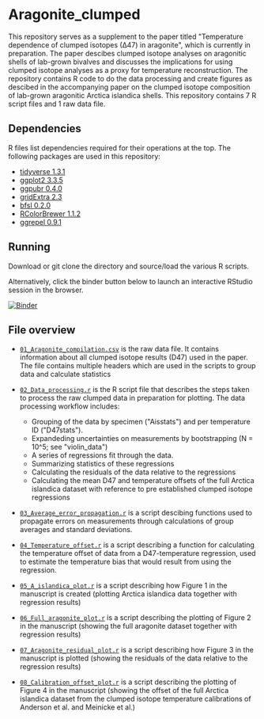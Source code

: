 # Aragonite_clumped
This repository serves as a supplement to the paper titled "Temperature dependence of clumped isotopes (∆47) in aragonite", which is currently in preparation.
The paper descibes clumped isotope analyses on aragonitic shells of lab-grown bivalves and discusses the implications for using clumped isotope analyses as a proxy for temperature reconstruction.
The repository contains R code to do the data processing and create figures as descibed in the accompanying paper on the clumped isotope composition of lab-grown aragonitic Arctica islandica shells.
This repository contains 7 R script files and 1 raw data file.

## Dependencies
R files list dependencies required for their operations at the top.
The following packages are used in this repository:

- [tidyverse 1.3.1](https://www.tidyverse.org/packages/)
- [ggplot2 3.3.5](https://ggplot2.tidyverse.org/)
- [ggpubr 0.4.0](https://rpkgs.datanovia.com/ggpubr/)
- [gridExtra 2.3](https://rdrr.io/cran/gridExtra/)
- [bfsl 0.2.0](https://github.com/pasturm/bfsl)
- [RColorBrewer 1.1.2](https://www.r-graph-gallery.com/38-rcolorbrewers-palettes.html)
- [ggrepel 0.9.1](https://github.com/slowkow/ggrepel)

## Running
Download or git clone the directory and source/load the various R scripts.

Alternatively, click the binder button below to launch an interactive RStudio session in the browser.

[![Binder](https://mybinder.org/badge_logo.svg)](https://mybinder.org/v2/gh/japhir/Aragonite_clumped/HEAD)

## File overview
- [`01_Aragonite_compilation.csv`](01_Aragonite_compilation.csv) is the raw
  data file. It contains information about all clumped isotope results (D47)
  used in the paper. The file contains multiple headers which are used in the
  scripts to group data and calculate statistics

- [`02_Data_processing.r`](02_Data_processing.r) is the R script file that
  describes the steps taken to process the raw clumped data in preparation for
  plotting. The data processing workflow includes:
  - Grouping of the data by specimen ("Aisstats") and per temperature ID ("D47stats").
  - Expandeding uncertainties on measurements by bootstrapping (N = 10^5; see "violin_data")
  - A series of regressions fit through the data.
  - Summarizing statistics of these regressions
  - Calculating the residuals of the data relative to the regressions
  - Calculating the mean D47 and temperature offsets of the full Arctica
    islandica dataset with reference to pre established clumped isotope
    regressions

- [`03_Average_error_propagation.r`](03_Average_error_propagation.r) is a
  script descibing functions used to propagate errors on measurements through
  calculations of group averages and standard deviations.

- [`04_Temperature_offset.r`](04_Temperature_offset.r) is a script describing a
  function for calculating the temperature offset of data from a
  D47-temperature regression, used to estimate the temperature bias that would
  result from using the regression.

- [`05_A_islandica_plot.r`](05_A_islandica_plot.r) is a script describing how
  Figure 1 in the manuscript is created (plotting Arctica islandica data
  together with regression results)

- [`06_Full_aragonite_plot.r`](06_Full_aragonite_plot.r) is a script describing
  the plotting of Figure 2 in the manuscript (showing the full aragonite
  dataset together with regression results)

- [`07_Aragonite_residual_plot.r`](07_Aragonite_residual_plot.r) is a script
  describing how Figure 3 in the manuscript is plotted (showing the residuals
  of the data relative to the regression results)

- [`08_Calibration_offset_plot.r`](08_Calibration_offset_plot.r) is a script
  describing the plotting of Figure 4 in the manuscript (showing the offset of
  the full Arctica islandica dataset from the clumped isotope temperature
  calibrations of Anderson et al. and Meinicke et al.)

